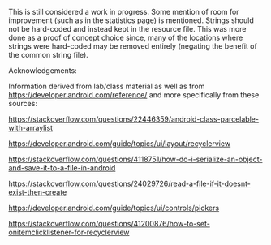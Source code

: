 This is still considered a work in progress.  Some mention of room for improvement (such as in the statistics page) is mentioned.
Strings should not be hard-coded and instead kept in the resource file.  This was more done as a proof of concept choice since,
many of the locations where strings were hard-coded may be removed entirely (negating the benefit of the common string file).

Acknowledgements:

Information derived from lab/class material as well as from https://developer.android.com/reference/
and more specifically from these sources:

https://stackoverflow.com/questions/22446359/android-class-parcelable-with-arraylist

https://developer.android.com/guide/topics/ui/layout/recyclerview

https://stackoverflow.com/questions/4118751/how-do-i-serialize-an-object-and-save-it-to-a-file-in-android

https://stackoverflow.com/questions/24029726/read-a-file-if-it-doesnt-exist-then-create

https://developer.android.com/guide/topics/ui/controls/pickers

https://stackoverflow.com/questions/41200876/how-to-set-onitemclicklistener-for-recyclerview
